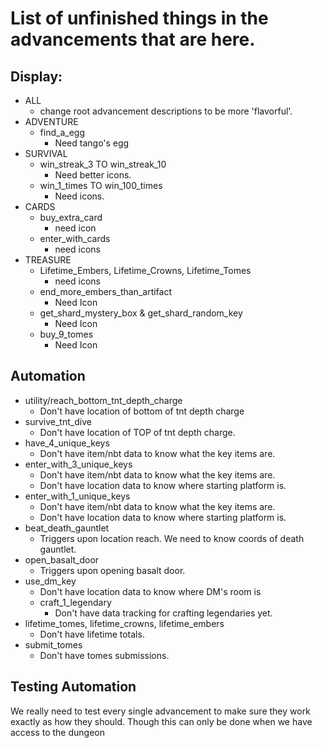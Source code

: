 # List of unfinished things in the advancements that are here.


## Display:
 - ALL
   - change root advancement descriptions to be more 'flavorful'.
 - ADVENTURE
   - find_a_egg
     - Need tango's egg
 - SURVIVAL
   - win_streak_3 TO win_streak_10
       - Need better icons.
   - win_1_times TO win_100_times
       - Need icons.
 - CARDS
     - buy_extra_card
       - need icon
     - enter_with_cards
       - need icons
 - TREASURE
   - Lifetime_Embers, Lifetime_Crowns, Lifetime_Tomes
     - need icons
   - end_more_embers_than_artifact
     - Need Icon
   - get_shard_mystery_box & get_shard_random_key
     - Need Icon
   - buy_9_tomes
     - Need Icon
   


## Automation
 - utility/reach_bottom_tnt_depth_charge
   - Don't have location of bottom of tnt depth charge
 - survive_tnt_dive
   - Don't have location of TOP of tnt depth charge.
 - have_4_unique_keys
   - Don't have item/nbt data to know what the key items are.
 - enter_with_3_unique_keys
    - Don't have item/nbt data to know what the key items are.
    - Don't have location data to know where starting platform is.
 - enter_with_1_unique_keys
    - Don't have item/nbt data to know what the key items are.
    - Don't have location data to know where starting platform is.
 - beat_death_gauntlet
   - Triggers upon location reach. We need to know coords of death gauntlet.
 - open_basalt_door
   - Triggers upon opening basalt door.
 - use_dm_key
   - Don't have location data to know where DM's room is
   - craft_1_legendary
       - Don't have data tracking for crafting legendaries yet.
 - lifetime_tomes, lifetime_crowns, lifetime_embers
   - Don't have lifetime totals.
 - submit_tomes
   - Don't have tomes submissions.
 

## Testing Automation
We really need to test every single advancement to make sure they work exactly as how they should. Though this can only be done when we have access to the dungeon
